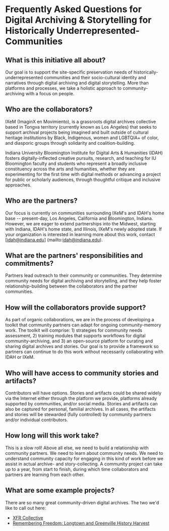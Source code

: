 # Frequently Asked Questions for Digital Archiving & Storytelling for Historically Underrepresented-Communities

## What is this initiative all about?
Our goal is to support the site-specific preservation needs of historically-underrepresented communities and their socio-cultural identity and narratives through digital archiving and digital storytelling. More than platforms and processes, we take a holistic approach to community-archiving with a focus on people.

## Who are the collaborators?
IXeM (ImaginX en Movimiento), is a grassroots digital archives collective based in Tongva territory (currently known as Los Angeles) that seeks to support archival projects being imagined and built outside of cultural heritage institutions by Black, Indigenous, women and LGBTQIA+ of color, and diasporic groups through solidarity and coalition-building.

Indiana University Bloomington Institute for Digital Arts & Humanities (IDAH) fosters digitally-inflected creative pursuits, research, and teaching for IU Bloomington faculty and students who represent a broadly inclusive constituency across the arts and humanities, whether they are experimenting for the first time with digital methods or advancing a project for public or scholarly audiences, through thoughtful critique and inclusive approaches.

## Who are the partners?
Our focus is currently on communities surrounding IXeM's and IDAH's home base -- present-day, Los Angeles, California and Bloomington, Indiana. However, we are eager to extend partnerships into the Midwest, starting with Indiana, IDAH's home state, and Illinois, IXeM's newly adopted state. If your organization is interested in learning more about this work, contact [idah@indiana.edu] (mailto:idah@indiana.edu). 

##  What are the partners' responsibilities and commitments?
Partners lead outreach to their community or communities. They determine community needs for digital archiving and storytelling, and they help foster relationship-building between the collaborators and the partner communities.

## How will the collaborators provide support?
As part of organic collaborations, we are in the process of developing a toolkit that community partners can adapt for ongoing community-memory work. The toolkit will comprise: 1) strategies for community needs assessment, 2) training modules that supports workflows for digital community-archiving, and 3) an open-source platform for curating and sharing digital archives and stories. Our goal is to provide a framework so partners can continue to do this work without necessarily collaborating with IDAH or IXeM.  

## Who will have access to community stories and artifacts?
Contributors will have options. Stories and artifacts could be shared widely via the Internet either through the platform we provide, platforms already supported by communities, and/or social media. Stories and artifacts can also be captured for personal, familial archives. In all cases, the artifacts and stories will be stewarded (fully controlled) by community partners and/or individual contributors.  

## How long will this work take?
This is a slow roll! Above all else, we need to build a relationship with community partners. We need to learn about community needs. We need to understand community capacity for engaging in this kind of work before we assist in actual archive- and story-collecting. A community project can take up to a year, from start to finish, during which time collaborators and partners are learning from each other. 

## What are some example projects?
There are so many great community-driven digital archives. The two we'd like to call out here:
* [XFR Collective](https://xfrcollective.wordpress.com)
* [Remembering Freedom: Longtown and Greenville History Harvest](https://longtownhistory.github.io)

